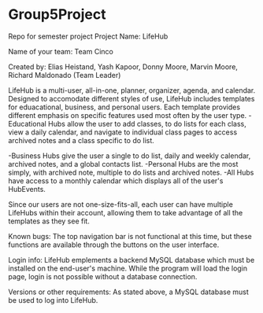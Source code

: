 # Group5Project
Repo for semester project
Project Name: LifeHub

Name of your team: Team Cinco

Created by: Elias Heistand, Yash Kapoor, Donny Moore, Marvin Moore, Richard Maldonado (Team Leader)

LifeHub is a multi-user, all-in-one, planner, organizer, agenda, and calendar. Designed to accomodate different styles of use, LifeHub includes templates for eduacational, business, and personal users. Each template provides different emphasis on specific features used most often by the user type. 
-Educational Hubs allow the user to add classes, to do lists for each class, view a daily calendar, and navigate to individual class pages to access archived notes and a class specific to do list.

-Business Hubs give the user a single to do list, daily and weekly calendar, archived notes, and a global contacts list.
-Personal Hubs are the most simply, with archived note, multiple to do lists and archived notes.
-All Hubs have access to a monthly calendar which displays all of the user's HubEvents. 

Since our users are not one-size-fits-all, each user can have multiple LifeHubs within their account, allowing them to take advantage of all the templates as they see fit.  

Known bugs: The top navigation bar is not functional at this time, but these functions are available through the buttons on the user interface.

Login info: LifeHub emplements a backend MySQL database which must be installed on the end-user's machine. While the program will load the login page, login is not possible without a database connection.

Versions or other requirements: As stated above, a MySQL database must be used to log into LifeHub.
